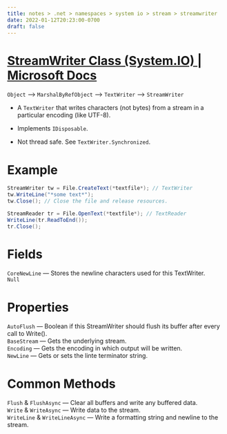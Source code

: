 ```yaml
---
title: notes > .net > namespaces > system io > stream > streamwriter
date: 2022-01-12T20:23:00-0700
draft: false
---
```

# [StreamWriter Class (System.IO) | Microsoft Docs](https://docs.microsoft.com/en-us/dotnet/api/system.io.streamwriter?view=net-6.0)
`Object` –> `MarshalByRefObject` –> `TextWriter` –> `StreamWriter`  

- A `TextWriter` that writes characters (not bytes) from a stream in a particular encoding (like UTF-8).  
- Implements `IDisposable`.

- Not thread safe. See `TextWriter.Synchronized`.

# Example
```cs
StreamWriter tw = File.CreateText(*textfile*); // TextWriter
tw.WriteLine("*some text*");
tw.Close(); // Close the file and release resources.

StreamReader tr = File.OpenText(*textfile*); // TextReader
WriteLine(tr.ReadToEnd());
tr.Close();
```

# Fields
`CoreNewLine` — Stores the newline characters used for this TextWriter.  
`Null`  

# Properties
`AutoFlush` — Boolean if this StreamWriter should flush its buffer after every call to Write().  
`BaseStream` — Gets the underlying stream.  
`Encoding` — Gets the encoding in which output will be written.  
`NewLine` — Gets or sets the linte terminator string.  

# Common Methods
`Flush` & `FlushAsync` — Clear all buffers and write any buffered data.  
`Write` & `WriteAsync` — Write data to the stream.  
`WriteLine` & `WriteLineAsync` — Write a formatting string and newline to the stream.  
